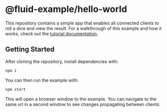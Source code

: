 # @fluid-example/hello-world

This repository contains a simple app that enables all connected clients to roll a dice and view the result.
For a walkthrough of this example and how it works, check out the [tutorial documentation](https://aka.ms/fluid/tutorial).

## Getting Started

After cloning the repository, install dependencies with:

```bash
npm i
```

You can then run the example with:

```bash
npm start
```

This will open a browser window to the example.  You can navigate to the same url in a second window to see changes propagating between clients.
